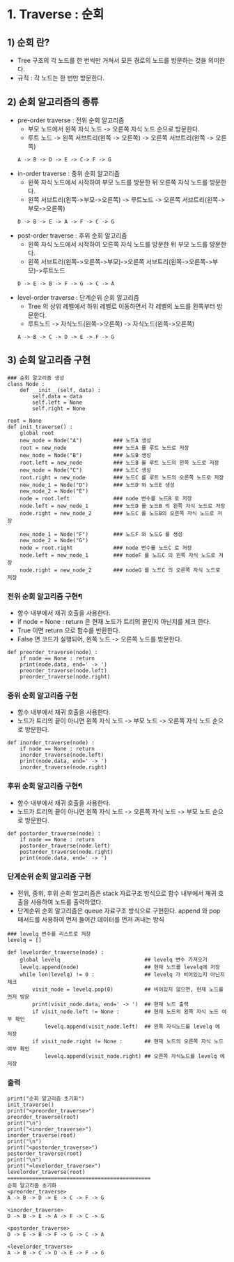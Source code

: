 # 1. Traverse : 순회
## 1) 순회 란?
- Tree 구조의 각 노드를 한 번씩만 거쳐서 모든 경로의 노드를 방문하는 것을 의미한다.
- 규칙 : 각 노드는 한 번만 방문한다.

## 2) 순회 알고리즘의 종류
- pre-order traverse : 전위 순회 알고리즘
	- 부모 노드에서 왼쪽 자식 노드 -> 오른쪽 자식 노드 순으로 방문한다.
	- 루트 노드 -> 왼쪽 서브트리(왼쪽 -> 오른쪽) -> 오른쪽 서브트리(왼쪽 -> 오른쪽)
	```
	A -> B -> D -> E -> C-> F -> G
	```
- in-order traverse : 중위 순회 알고리즘
	- 왼쪽 자식 노드에서 시작하여 부모 노드를 방문한 뒤 오른쪽 자식 노드를 방문한다.
	- 왼쪽 서브트리(왼쪽->부모->오른쪽) -> 루트노드 -> 오른쪽 서브트리(왼쪽->부모->오른쪽)
	```
	D -> B -> E -> A -> F -> C -> G
	```
- post-order traverse : 후위 순회 알고리즘
	- 왼쪽 자식 노드에서 시작하여 오른쪽 자식 노드를 방문한 뒤 부모 노드를 방문한다.
	- 왼쪽 서브트리(왼쪽->오른쪽->부모)->오른쪽 서브트리(왼쪽->오른쪽->부모)->루트노드
	```
	D -> E -> B -> F -> G -> C -> A
	```
- level-order traverse : 단계순위 순회 알고리즘
	- Tree 의 상위 레벨에서 하위 레벨로 이동하면서 각 레벨의 노드를 왼쪽부터 방문한다.
	- 루트노드 -> 자식노드(왼쪽->오른쪽) -> 자식노드(왼쪽->오른쪽)
	```
	A -> B -> C -> D -> E -> F -> G
	```
## 3) 순회 알고리즘 구현
```
### 순회 알고리즘 생성
class Node :
    def __init__(self, data) :
        self.data = data
        self.left = None
        self.right = None

root = None
def init_traverse() :
    global root
    new_node = Node("A")          ### 노드A 생성
    root = new_node               ### 노드A 를 루트 노드로 저장
    new_node = Node("B")          ### 노드B 생성
    root.left = new_node          ### 노드B 를 루트 노드의 왼쪽 노드로 저장
    new_node = Node("C")          ### 노드C 생성
    root.right = new_node         ### 노드C 를 루트 노드의 오른쪽 노드로 저장
    new_node_1 = Node("D")        ### 노드D 와 노드E 생성
    new_node_2 = Node("E")
    node = root.left              ### node 변수를 노드B 로 저장
    node.left = new_node_1        ### 노드D 를 노드B 의 왼쪽 자식 노드로 저장
    node.right = new_node_2       ### 노드C 를 노드B의 오른쪽 자식 노드로 저장

    new_node_1 = Node("F")        ### 노드F 와 노드G 를 생성
    new_node_2 = Node("G")
    node = root.right             ### node 변수를 노드C 로 저장
    node.left = new_node_1        ### nodeF 를 노드C 의 왼쪽 자식 노드로 저장
    node.right = new_node_2       ### nodeG 를 노드C 의 오른쪽 자식 노드로 저장
```

### 전위 순회 알고리즘 구현¶
- 함수 내부에서 재귀 호출을 사용한다.
- if node = None : return 은 현재 노드가 트리의 끝인지 아닌지를 체크 한다.
- True 이면 return 으로 함수를 반환한다.
- False 면 코드가 실행되어, 왼쪽 노드 -> 오른쪽 노드를 방문한다.

```
def preorder_traverse(node) :
    if node == None : return
    print(node.data, end=' -> ')
    preorder_traverse(node.left)
    preorder_traverse(node.right)
```

### 중위 순회 알고리즘 구현
- 함수 내부에서 재귀 호출을 사용한다.
- 노드가 트리의 끝이 아니면 왼쪽 자식 노드 -> 부모 노드 -> 오른쪽 자식 노드 순으로 방문한다.

```
def inorder_traverse(node) :
    if node == None : return
    inorder_traverse(node.left)
    print(node.data, end=' -> ')
    inorder_traverse(node.right)
```

### 후위 순회 알고리즘 구현¶
- 함수 내부에서 재귀 호출을 사용한다.
- 노드가 트리의 끝이 아니면 왼쪽 자식 노드 -> 오른쪽 자식 노드 -> 부모 노드 순으로 방문한다.

```
def postorder_traverse(node) :
    if node == None : return
    postorder_traverse(node.left)
    postorder_traverse(node.right)
    print(node.data, end=' -> ')
```

### 단계순위 순회 알고리즘 구현
- 전위, 중위, 후위 순회 알고리즘은 stack 자료구조 방식으로 함수 내부에서 재귀 호출을 사용하여 노드를 출력하였다.
- 단계순위 순회 알고리즘은 queue 자료구조 방식으로 구현한다. append 와 pop 매서드를 사용하여 먼저 들어간 데이터를 먼저 꺼내는 방식

```
### levelq 변수를 리스트로 저장
levelq = []

def levelorder_traverse(node) :
    global levelq                           ## levelq 변수 가져오기
    levelq.append(node)                     ## 현재 노드를 levelq에 저장
    while len(levelq) != 0 :                ## levelq 가 비어있는지 아닌지 체크
        visit_node = levelq.pop(0)          ## 비어있지 않으면, 현재 노드를 먼저 방문
        print(visit_node.data, end=' -> ')  ## 현재 노드 출력
        if visit_node.left != None :        ## 현재 노드의 왼쪽 자식 노드 여부 확인
            levelq.append(visit_node.left)  ## 왼쪽 자식노드를 levelq 에 저장
        if visit_node.right != None :       ## 현재 노드의 오른쪽 자식 노드 여부 확인
            levelq.append(visit_node.right) ## 오른쪽 자식노드를 levelq 에 저장
```

### 출력

```
print("순회 알고리즘 초기화")
init_traverse()
print("<preorder_traverse>")
preorder_traverse(root)
print("\n")
print("<inorder_traverse>")
inorder_traverse(root)
print("\n")
print("<postorder_traverse>")
postorder_traverse(root)
print("\n")
print("<levelorder_traverse>")
levelorder_traverse(root)
==============================================
순회 알고리즘 초기화
<preorder_traverse>
A -> B -> D -> E -> C -> F -> G

<inorder_traverse>
D -> B -> E -> A -> F -> C -> G

<postorder_traverse>
D -> E -> B -> F -> G -> C -> A

<levelorder_traverse>
A -> B -> C -> D -> E -> F -> G
```
